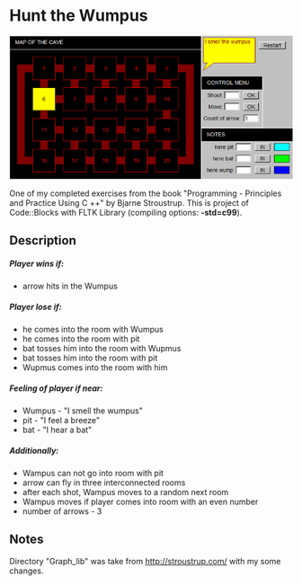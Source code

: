 # Hunt the Wumpus
![console output](https://github.com/cyberaktiv/hunt_the_wumpus/blob/master/img/screen.png?raw=true)

Оne of my completed exercises from the book "Programming - Principles and Practice Using C ++" by Bjarne Stroustrup. 
This is project of Code::Blocks with FLTK Library (compiling options: **-std=c99**).

## Description
##### Player wins if:
- arrow hits in the Wumpus

##### Player lose if:
- he comes into the room with Wumpus
- he comes into the room with pit
- bat tosses him into the room with Wupmus
- bat tosses him into the room with pit
- Wupmus comes into the room with him

##### Feeling of player if near:
- Wumpus - "I smell the wumpus"
- pit - "I feel a breeze"
- bat - "I hear a bat"

##### Additionally:
- Wampus can not go into room with pit
- arrow can fly in three interconnected rooms
- after each shot, Wampus moves to a random next room
- Wampus moves if player comes into room with an even number		
- number of arrows - 3

## Notes
Directory "Graph_lib" was take from http://stroustrup.com/ with my some changes.